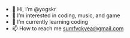 - 👋 Hi, I’m @yogskr
- 👀 I’m interested in coding, music, and game
- 🌱 I’m currently learning coding
- 📫 How to reach me sumfvckyea@gmail.com

<!---
yogskr/yogskr is a ✨ special ✨ repository because its `README.md` (this file) appears on your GitHub profile.
You can click the Preview link to take a look at your changes.
--->
